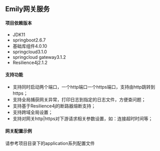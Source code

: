 

## Emily网关服务

#### 项目依赖版本

- JDK11
- springboot2.6.7
- 基础库组件4.0.10
- springcloud3.1.0
- springcloud gateway3.1.2
- Resilience4j2.1.2

#### 支持功能

- 支持同时启动两个端口，一个http端口一个https端口，支持由http跳转到https；
- 支持全局捕获网关异常，打印日志到指定的日志文件，方便查问题；
- 支持基于Resilience4j的断路器熔断支持；
- 支持跨域全局设置；
- 支持对网关http|https对下游请求相关参数设置，如：连接超时时间等；

#### 网关配置示例

请参考项目目录下的application系列配置文件